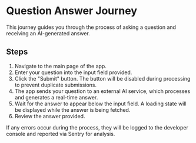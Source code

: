 # Question Answer Journey

This journey guides you through the process of asking a question and receiving an AI-generated answer.

## Steps

1. Navigate to the main page of the app.
2. Enter your question into the input field provided.
3. Click the "Submit" button. The button will be disabled during processing to prevent duplicate submissions.
4. The app sends your question to an external AI service, which processes and generates a real-time answer.
5. Wait for the answer to appear below the input field. A loading state will be displayed while the answer is being fetched.
6. Review the answer provided.

If any errors occur during the process, they will be logged to the developer console and reported via Sentry for analysis.